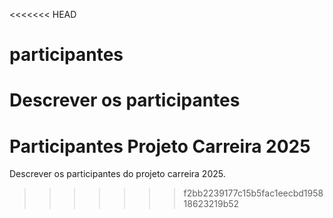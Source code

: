 <<<<<<< HEAD
# participantes
Descrever os participantes
=======
# Participantes Projeto Carreira 2025

Descrever os participantes do projeto carreira 2025.
>>>>>>> f2bb2239177c15b5fac1eecbd195818623219b52
